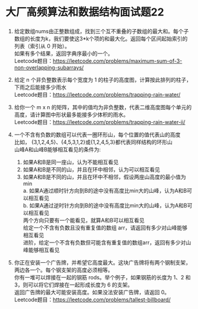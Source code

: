 # 大厂高频算法和数据结构面试题22

###  
1. 给定数组nums由正整数组成，找到三个互不重叠的子数组的最大和。每个子数组的长度为k，我们要使这3*k个项的和最大化。返回每个区间起始索引的列表（索引从 0 开始）。   
   如果有多个结果，返回字典序最小的一个。   
   Leetcode题目：https://leetcode.com/problems/maximum-sum-of-3-non-overlapping-subarrays/




2. 给定 n 个非负整数表示每个宽度为 1 的柱子的高度图，计算按此排列的柱子，下雨之后能接多少雨水   
   Leetcode题目：https://leetcode.com/problems/trapping-rain-water/




3. 给你一个 m x n 的矩阵，其中的值均为非负整数，代表二维高度图每个单元的高度，请计算图中形状最多能接多少体积的雨水。   
   Leetcode题目：https://leetcode.com/problems/trapping-rain-water-ii/




4. 一个不含有负数的数组可以代表一圈环形山，每个位置的值代表山的高度   
   比如， {3,1,2,4,5}、{4,5,3,1,2}或{1,2,4,5,3}都代表同样结构的环形山   
   山峰A和山峰B能够相互看见的条件为:  
   1) 如果A和B是同一座山，认为不能相互看见  
   2) 如果A和B是不同的山，并且在环中相邻，认为可以相互看见  
   3) 如果A和B是不同的山，并且在环中不相邻，假设两座山高度的最小值为min    
      a. 如果A通过顺时针方向到B的途中没有高度比min大的山峰，认为A和B可以相互看见   
      b. 如果A通过逆时针方向到B的途中没有高度比min大的山峰，认为A和B可以相互看见   
         两个方向只要有一个能看见，就算A和B可以相互看见   
         给定一个不含有负数且没有重复值的数组 arr，请返回有多少对山峰能够相互看见   
         进阶，给定一个不含有负数但可能含有重复值的数组arr，返回有多少对山峰能够相互看见  




5. 你正在安装一个广告牌，并希望它高度最大。这块广告牌将有两个钢制支架，两边各一个。每个钢支架的高度必须相等。   
   你有一堆可以焊接在一起的钢筋 rods。举个例子，如果钢筋的长度为 1、2 和 3，则可以将它们焊接在一起形成长度为 6 的支架。   
   返回广告牌的最大可能安装高度。如果没法安装广告牌，请返回 0。   
   Leetcode题目：https://leetcode.com/problems/tallest-billboard/   



